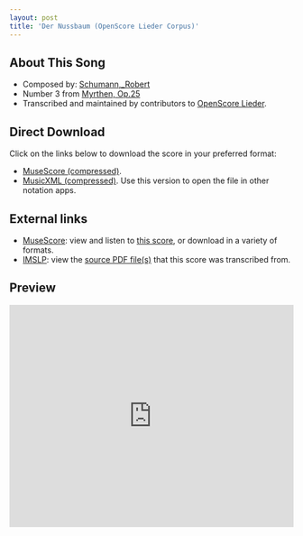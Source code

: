 ```yaml
---
layout: post
title: 'Der Nussbaum (OpenScore Lieder Corpus)'
---
```


## About This Song

- Composed by: [Schumann,_Robert](https://fourscoreandmore.org/openscore/lieder/Schumann,_Robert)
- Number 3 from [Myrthen, Op.25](https://fourscoreandmore.org/openscore/lieder/Schumann,_Robert/Myrthen,_Op.25)
- Transcribed and maintained by contributors to [OpenScore Lieder].

[OpenScore Lieder]: https://musescore.com/openscore-lieder-corpus

## Direct Download

Click on the links below to download the score in your preferred format:
- [MuseScore (compressed)](https://github.com/openscore/lieder/blob/main/scores/Schumann,_Robert/Myrthen,_Op.25/03_Der_Nussbaum/lc6891758.mscz?raw=true).
- [MusicXML (compressed)](https://github.com/openscore/lieder/blob/main/scores/Schumann,_Robert/Myrthen,_Op.25/03_Der_Nussbaum/lc6891758.mxl?raw=true). Use this version to open the file in other notation apps.

## External links

- [MuseScore]: view and listen to [this score][MuseScore], or download in a variety of formats.
- [IMSLP]: view the [source PDF file(s)][IMSLP] that this score was transcribed from.

[MuseScore]: https://musescore.com/score/6891758
[IMSLP]: https://imslp.org/wiki/Special:ReverseLookup/270905

## Preview

<iframe width="100%" height="394" src="https://musescore.com/openscore-lieder-corpus/scores/6891758/embed" frameborder="0" allowfullscreen allow="autoplay; fullscreen"></iframe>
